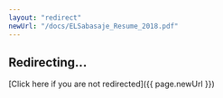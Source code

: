 ```yaml
---
layout: "redirect"
newUrl: "/docs/ELSabasaje_Resume_2018.pdf"
---
```


## Redirecting...
[Click here if you are not redirected]({{ page.newUrl }})
  

  <script>location='{{ page.newUrl }}'</script>
